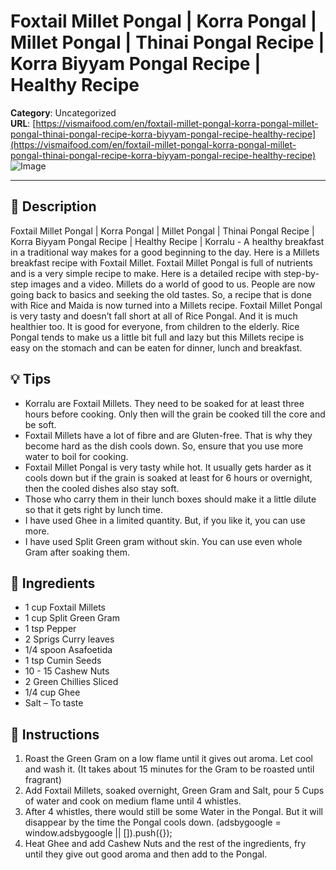# Foxtail Millet Pongal | Korra Pongal | Millet Pongal | Thinai Pongal Recipe | Korra Biyyam Pongal Recipe | Healthy Recipe

**Category**: Uncategorized  
**URL**: [https://vismaifood.com/en/foxtail-millet-pongal-korra-pongal-millet-pongal-thinai-pongal-recipe-korra-biyyam-pongal-recipe-healthy-recipe](https://vismaifood.com/en/foxtail-millet-pongal-korra-pongal-millet-pongal-thinai-pongal-recipe-korra-biyyam-pongal-recipe-healthy-recipe)  
![Image](https://vismaifood.com/storage/app/uploads/public/0ad/d04/0dc/thumb__1200_0_0_0_auto.jpg)

---

## 📝 Description
Foxtail Millet Pongal | Korra Pongal | Millet Pongal | Thinai Pongal Recipe | Korra Biyyam Pongal Recipe | Healthy Recipe | Korralu - A healthy breakfast in a traditional way makes for a good beginning to the day. Here is a Millets breakfast recipe with Foxtail Millet. Foxtail Millet Pongal is full of nutrients and is a very simple recipe to make. Here is a detailed recipe with step-by-step images and a video. Millets do a world of good to us. People are now going back to basics and seeking the old tastes. So, a recipe that is done with Rice and Maida is now turned into a Millets recipe. Foxtail Millet Pongal is very tasty and doesn’t fall short at all of Rice Pongal. And it is much healthier too. It is good for everyone, from children to the elderly. Rice Pongal tends to make us a little bit full and lazy but this Millets recipe is easy on the stomach and can be eaten for dinner, lunch and breakfast.

## 💡 Tips
- Korralu are Foxtail Millets. They need to be soaked for at least three hours before cooking. Only then will the grain be cooked till the core and be soft.
- Foxtail Millets have a lot of fibre and are Gluten-free. That is why they become hard as the dish cools down. So, ensure that you use more water to boil for cooking.
- Foxtail Millet Pongal is very tasty while hot. It usually gets harder as it cools down but if the grain is soaked at least for 6 hours or overnight, then the cooled dishes also stay soft.
- Those who carry them in their lunch boxes should make it a little dilute so that it gets right by lunch time.
- I have used Ghee in a limited quantity. But, if you like it, you can use more.
- I have used Split Green gram without skin. You can use even whole Gram after soaking them.

## 🧂 Ingredients
- 1 cup Foxtail Millets
- 1 cup Split Green Gram
- 1 tsp Pepper
- 2 Sprigs Curry leaves
- 1/4 spoon Asafoetida
- 1 tsp Cumin Seeds
- 10 - 15 Cashew Nuts
- 2 Green Chillies Sliced
- 1/4 cup Ghee
- Salt – To taste

## 🍳 Instructions
1. Roast the Green Gram on a low flame until it gives out aroma. Let cool and wash it. (It takes about 15 minutes for the Gram to be roasted until fragrant)
2. Add Foxtail Millets, soaked overnight, Green Gram and Salt, pour 5 Cups of water and cook on medium flame until 4 whistles.
3. After 4 whistles, there would still be some Water in the Pongal. But it will disappear by the time the Pongal cools down. (adsbygoogle = window.adsbygoogle || []).push({});
4. Heat Ghee and add Cashew Nuts and the rest of the ingredients, fry until they give out good aroma and then add to the Pongal.


